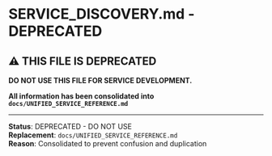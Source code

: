 # SERVICE_DISCOVERY.md - DEPRECATED

## ⚠️ **THIS FILE IS DEPRECATED**

**DO NOT USE THIS FILE FOR SERVICE DEVELOPMENT.**

**All information has been consolidated into `docs/UNIFIED_SERVICE_REFERENCE.md`**

---

**Status**: DEPRECATED - DO NOT USE  
**Replacement**: `docs/UNIFIED_SERVICE_REFERENCE.md`  
**Reason**: Consolidated to prevent confusion and duplication
